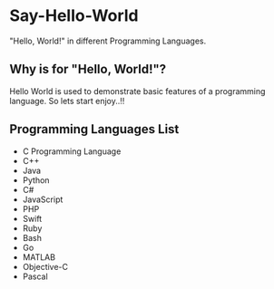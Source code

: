 # Say-Hello-World
"Hello, World!" in different Programming Languages.


## Why is for "Hello, World!"?
Hello World is used to demonstrate basic features of a programming language. So lets start enjoy..!! 


## Programming Languages List

- C Programming Language
- C++
- Java
- Python
- C#
- JavaScript
- PHP
- Swift
- Ruby
- Bash
- Go
- MATLAB
- Objective-C
- Pascal
